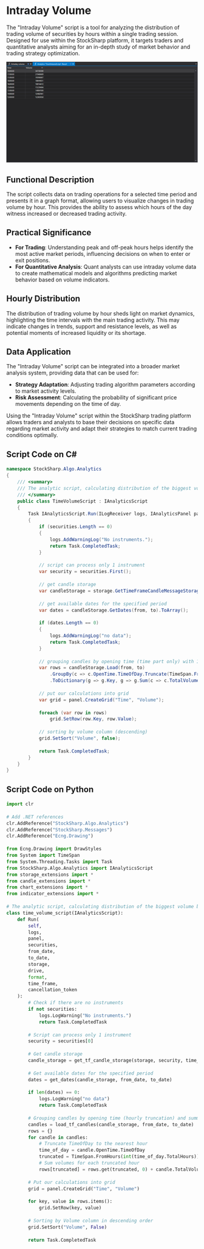 # Intraday Volume

The "Intraday Volume" script is a tool for analyzing the distribution of trading volume of securities by hours within a single trading session. Designed for use within the StockSharp platform, it targets traders and quantitative analysts aiming for an in-depth study of market behavior and trading strategy optimization.

![hydra_analitics_intraday_volume](../../../../images/hydra_analitics_intraday_volume.png)

## Functional Description

The script collects data on trading operations for a selected time period and presents it in a graph format, allowing users to visualize changes in trading volume by hour. This provides the ability to assess which hours of the day witness increased or decreased trading activity.

## Practical Significance

- **For Trading**: Understanding peak and off-peak hours helps identify the most active market periods, influencing decisions on when to enter or exit positions.
- **For Quantitative Analysis**: Quant analysts can use intraday volume data to create mathematical models and algorithms predicting market behavior based on volume indicators.

## Hourly Distribution

The distribution of trading volume by hour sheds light on market dynamics, highlighting the time intervals with the main trading activity. This may indicate changes in trends, support and resistance levels, as well as potential moments of increased liquidity or its shortage.

## Data Application

The "Intraday Volume" script can be integrated into a broader market analysis system, providing data that can be used for:

- **Strategy Adaptation**: Adjusting trading algorithm parameters according to market activity levels.
- **Risk Assessment**: Calculating the probability of significant price movements depending on the time of day.

Using the "Intraday Volume" script within the StockSharp trading platform allows traders and analysts to base their decisions on specific data regarding market activity and adapt their strategies to match current trading conditions optimally.

## Script Code on C#

```cs
namespace StockSharp.Algo.Analytics
{
	/// <summary>
	/// The analytic script, calculating distribution of the biggest volume by hours.
	/// </summary>
	public class TimeVolumeScript : IAnalyticsScript
	{
		Task IAnalyticsScript.Run(ILogReceiver logs, IAnalyticsPanel panel, SecurityId[] securities, DateTime from, DateTime to, IStorageRegistry storage, IMarketDataDrive drive, StorageFormats format, TimeSpan timeFrame, CancellationToken cancellationToken)
		{
			if (securities.Length == 0)
			{
				logs.AddWarningLog("No instruments.");
				return Task.CompletedTask;
			}

			// script can process only 1 instrument
			var security = securities.First();

			// get candle storage
			var candleStorage = storage.GetTimeFrameCandleMessageStorage(security, timeFrame, drive, format);

			// get available dates for the specified period
			var dates = candleStorage.GetDates(from, to).ToArray();

			if (dates.Length == 0)
			{
				logs.AddWarningLog("no data");
				return Task.CompletedTask;
			}

			// grouping candles by opening time (time part only) with 1 hour truncating
			var rows = candleStorage.Load(from, to)
				.GroupBy(c => c.OpenTime.TimeOfDay.Truncate(TimeSpan.FromHours(1)))
				.ToDictionary(g => g.Key, g => g.Sum(c => c.TotalVolume));

			// put our calculations into grid
			var grid = panel.CreateGrid("Time", "Volume");

			foreach (var row in rows)
				grid.SetRow(row.Key, row.Value);

			// sorting by volume column (descending)
			grid.SetSort("Volume", false);

			return Task.CompletedTask;
		}
	}
}
```

## Script Code on Python

```python
import clr

# Add .NET references
clr.AddReference("StockSharp.Algo.Analytics")
clr.AddReference("StockSharp.Messages")
clr.AddReference("Ecng.Drawing")

from Ecng.Drawing import DrawStyles
from System import TimeSpan
from System.Threading.Tasks import Task
from StockSharp.Algo.Analytics import IAnalyticsScript
from storage_extensions import *
from candle_extensions import *
from chart_extensions import *
from indicator_extensions import *

# The analytic script, calculating distribution of the biggest volume by hours.
class time_volume_script(IAnalyticsScript):
    def Run(
        self,
        logs,
        panel,
        securities,
        from_date,
        to_date,
        storage,
        drive,
        format,
        time_frame,
        cancellation_token
    ):
        # Check if there are no instruments
        if not securities:
            logs.LogWarning("No instruments.")
            return Task.CompletedTask

        # Script can process only 1 instrument
        security = securities[0]

        # Get candle storage
        candle_storage = get_tf_candle_storage(storage, security, time_frame, drive, format)

        # Get available dates for the specified period
        dates = get_dates(candle_storage, from_date, to_date)

        if len(dates) == 0:
            logs.LogWarning("no data")
            return Task.CompletedTask

        # Grouping candles by opening time (hourly truncation) and summing their volumes
        candles = load_tf_candles(candle_storage, from_date, to_date)
        rows = {}
        for candle in candles:
            # Truncate TimeOfDay to the nearest hour
            time_of_day = candle.OpenTime.TimeOfDay
            truncated = TimeSpan.FromHours(int(time_of_day.TotalHours))
            # Sum volumes for each truncated hour
            rows[truncated] = rows.get(truncated, 0) + candle.TotalVolume

        # Put our calculations into grid
        grid = panel.CreateGrid("Time", "Volume")

        for key, value in rows.items():
            grid.SetRow(key, value)

        # Sorting by Volume column in descending order
        grid.SetSort("Volume", False)

        return Task.CompletedTask
```
